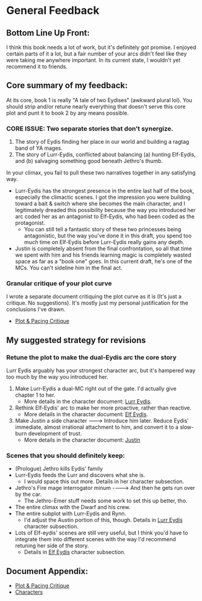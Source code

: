 # General Feedback

## Bottom Line Up Front:
I think this book needs a lot of work, but it's definitely got promise. I enjoyed certain parts of it a lot, but a fair number of your arcs didn't feel like they were taking me anywhere important. In its current state, I wouldn't yet recommend it to friends.

## Core summary of my feedback:
At its core, book 1 is really "A tale of two Eydises" (awkward plural lol). You should strip and/or retune nearly everything that doesn't serve this core plot and punt it to book 2 by any means possible.

### **CORE ISSUE:** Two separate stories that don't synergize.
1. The story of Eydis finding her place in our world and building a ragtag band of YA mages.
2. The story of Lurr-Eydis, conflicted about balancing (a) hunting Elf-Eydis, and (b) salvaging something good beneath Jethro's thumb.

In your climax, you fail to pull these two narratives together in any satisfying way.
* Lurr-Eydis has the strongest presence in the entire last half of the book, especially the climactic scenes. I got the impression you were building toward a bait & switch where she becomes the main character, and I legitimately dreaded this possibility because the way you introduced her arc coded her as an antagonist to Elf-Eydis, who had been coded as the protagonist.
	* You can still tell a fantastic story of these two princesses being antagonistic, but the way you've done it in this draft, you spend too much time on Elf-Eydis before Lurr-Eydis really gains any depth.
* Justin is completely absent from the final confrontation, so all that time we spent with him and his friends learning magic is completely wasted space as far as a "book one" goes. In this current draft, he's one of the MCs. You can't sideline him in the final act.

### Granular critique of your plot curve
I wrote a separate document critiquing the plot curve as it is (It's just a critique. No suggestions). It's mostly just my personal justification for the conclusions I've drawn.

* [Plot & Pacing Critique](https://github.com/csmerrell/CollisionFeedback/blob/main/Plot%26Pacing.md)

## My suggested strategy for revisions

### Retune the plot to make the dual-Eydis arc the core story
Lurr Eydis arguably has your strongest character arc, but it's hampered way too much by the way you introduced her.
1. Make Lurr-Eydis a dual-MC right out of the gate. I'd actually give chapter 1 to her.
	* More details in the character document: [Lurr Eydis](https://github.com/csmerrell/CollisionFeedback/blob/main/Characters.md#lurr-eydis).
2. Rethink Elf-Eydis' arc to make her more proactive, rather than reactive.
	* More details in the character document: [Elf Eydis](https://github.com/csmerrell/CollisionFeedback/blob/main/Characters.md#elf-eydis).
3. Make Justin a side character ---> Introduce him later. Reduce Eydis' immediate, almost irrational attachment to him, and convert it to a slow-burn development of trust.
	* More details in the character document: [Justin](https://github.com/csmerrell/CollisionFeedback/blob/main/Characters.md#justin)

### Scenes that you should definitely keep:
* (Prologue) Jethro kills Eydis' family
* Lurr-Eydis feeds the Lurr and discovers what she is.
	* I would space this out more. Details in her character subsection.
* Jethro's Fire mage interrogator minum ----> And then he gets run over by the car.
	* The Jethro-Emer stuff needs some work to set this up better, tho.
* The entire climax with the Dwarf and his crew.
* The entire subplot with Lurr-Eydis and Rynn.
	* I'd adjust the Austin portion of this, though. Details in [Lurr Eydis](https://github.com/csmerrell/CollisionFeedback/blob/main/Characters.md#lurr-eydis) character subsection.
* Lots of Elf-eydis' scenes are still very useful, but I think you'd have to integrate them into different scenes with the way I'd recommend retuning her side of the story.
	* Details in [Elf Eydis](https://github.com/csmerrell/CollisionFeedback/blob/main/Characters.md#elf-eydis) character subsection.

## Document Appendix:
* [Plot & Pacing Critique](https://github.com/csmerrell/CollisionFeedback/blob/main/Plot%26Pacing.md)
* [Characters](https://github.com/csmerrell/CollisionFeedback/blob/main/Characters.md)
